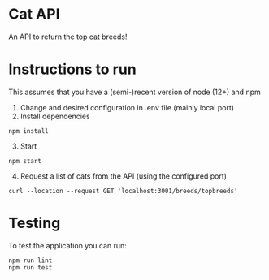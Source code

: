 # Cat API
An API to return the top cat breeds!

# Instructions to run
This assumes that you have a (semi-)recent version of node (12+) and npm
1. Change and desired configuration in .env file (mainly local port)
2. Install dependencies
```shell
npm install
```
3. Start
```shell
npm start
```
4. Request a list of cats from the API (using the configured port)
```shell
curl --location --request GET 'localhost:3001/breeds/topbreeds'
```

# Testing
To test the application you can run:
```shell
npm run lint
npm run test
```
